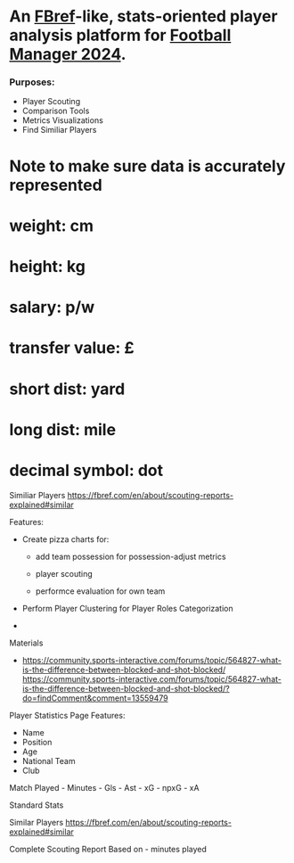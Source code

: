 # An [FBref](https://fbref.com/)-like, stats-oriented player analysis platform for [Football Manager 2024](https://www.footballmanager.com/).

### Purposes:
- Player Scouting
- Comparison Tools
- Metrics Visualizations
- Find Similiar Players

# Note to make sure data is accurately represented

# weight: cm
# height: kg

# salary: p/w
# transfer value: £

# short dist: yard
# long dist: mile

# decimal symbol: dot

Similiar Players
https://fbref.com/en/about/scouting-reports-explained#similar

Features:
- Create pizza charts for:
    - add team possession for possession-adjust metrics

    - player scouting
    - performce evaluation for own team

- Perform Player Clustering for Player Roles Categorization

- 


Materials
- https://community.sports-interactive.com/forums/topic/564827-what-is-the-difference-between-blocked-and-shot-blocked/
https://community.sports-interactive.com/forums/topic/564827-what-is-the-difference-between-blocked-and-shot-blocked/?do=findComment&comment=13559479


Player Statistics Page
Features:
- Name
- Position
- Age
- National Team
- Club

Match Played - Minutes - Gls - Ast - xG - npxG - xA


Standard Stats

Similar Players
https://fbref.com/en/about/scouting-reports-explained#similar


Complete Scouting Report
Based on - minutes played